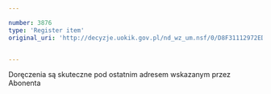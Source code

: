 ```yaml
---

number: 3876
type: 'Register item'
original_uri: 'http://decyzje.uokik.gov.pl/nd_wz_um.nsf/0/D8F31112972EDE6AC1257AA2002B4A35?OpenDocument'


---
```


Doręczenia są skuteczne pod ostatnim adresem wskazanym przez Abonenta
